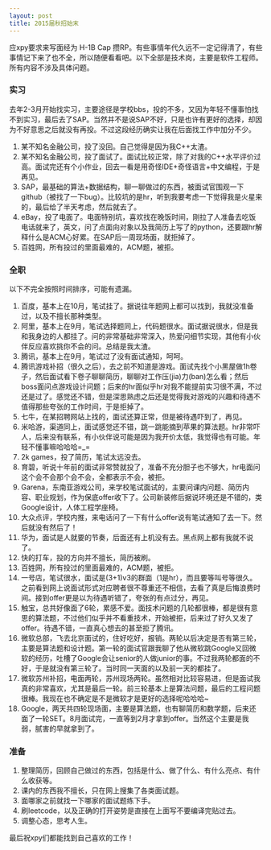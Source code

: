 ```yaml
---
layout: post
title: 2015届秋招始末
---
```


应xpy要求来写面经为 H-1B Cap 攒RP。有些事情年代久远不一定记得清了，有些事情记下来了也不全，所以随便看看吧。以下全部是技术岗，主要是软件工程师。所有内容不涉及具体问题。

### 实习

去年2-3月开始找实习，主要途径是学校bbs，投的不多，又因为年轻不懂事怕找不到实习，最后去了SAP。当然并不是说SAP不好，只是也许有更好的选择，却因为不好意思之后就没有再投。不过这段经历确实让我在后面找工作中加分不少。

1. 某不知名金融公司，投了没回。自己觉得是因为我C++太渣。
2. 某不知名金融公司，投了面试了。面试比较正常，除了对我的C++水平评价过高。面试完还有个小作业，回去一看是用奇怪IDE+奇怪语言+中文编程，于是再见。
3. SAP，最基础的算法+数据结构，聊一聊做过的东西，被面试官围观一下github（被找了一下bug）。比较坑的是hr，听到我要考虑一下觉得我是火星来的，最后给了半天考虑，然后就去了。
4. eBay，投了电面了。电面特别坑，喜欢找在晚饭时间，刚拉了人准备去吃饭电话就来了，英文，问了点面向对象以及我简历上写了的python，还要跟hr解释什么是ACM心好累。在SAP后一周现场面，就拒掉了。
5. 百姓网，所有投过的里面最难的，ACM题，被拒。

### 全职

以下不完全按照时间排序，可能有遗漏。

1. 百度，基本上在10月，笔试挂了。据说往年题网上都可以找到，我就没准备过，以及不擅长那种类型。
2. 阿里，基本上在9月，笔试选择题同上，代码题很水。面试据说很水，但是我和我身边的人都挂了。问的非常基础非常深入，热爱问细节实现，其他有小伙伴反应喜欢挑你不会的问。总结是我太渣。
3. 腾讯，基本上在9月，笔试过了没有面试通知，呵呵。
4. 腾讯游戏补招（很久之后），去之前不知道是游戏。面试先找个小黑屋做1h卷子，然后面试看下卷子聊聊简历，聊聊对工作压(jia)力(ban)怎么看；然后boss面问点游戏设计问题；后来的hr面似乎hr对我不能提前实习很不满，不过还是过了。感觉还不错，但是深思熟虑之后还是觉得我对游戏的兴趣和待遇不值得那些夸张的工作时间，于是拒掉了。
5. 七牛，在某招聘网站上找的，面试还算正常，但是被待遇吓到了，再见。
6. 米哈游，渠道同上，面试感觉还不错，跳一跳能摘到苹果的算法题。hr非常吓人，后来没有联系，有小伙伴说可能是因为我开价太低，我觉得也有可能。年轻不懂事嘛哈哈哈=\_=
7. 2k games，投了简历，笔试太远没去。
8. 育碧，听说十年前的面试非常赞就投了，准备不充分胆子也不够大，hr电面问这个会不会那个会不会，全都表示不会，被拒。
9. Garena，东南亚游戏公司，来学校笔试面试的，主要问课内问题、简历内容、职业规划，作为保底offer收下了。公司新装修后据说环境还是不错的，类Google设计，人体工程学座椅。
10. 大众点评，学校内推，来电话问了一下有什么offer说有笔试通知了去一下。然后就没有然后了！
11. 华为，面试是人就要的节奏，后面还有上机没有去。黑点网上都有我就不说了。
12. 快的打车，投的方向并不擅长，简历被刷。
13. 百姓网，所有投过的里面最难的，ACM题，被拒。
14. 一号店，笔试很水，面试是(3+1)v3的群面（1是hr），而且要等叫号等很久。之前看到网上说面试形式对应聘者很不尊重还不相信，去看了真是后悔浪费时间。接到offer更是以为待遇听错了，夸张的有点过分，再见。
15. 触宝，总共好像面了6轮，累感不爱。面技术问题的几轮都很棒，都是很有意思的算法题，不过他们似乎并不看重技术，开始被拒，后来过了好久又发了offer。待遇不错，一直真心想去的甚至拒了腾讯。
16. 微软总部，飞去北京面试的，住好吃好，报销。两轮以后决定是否有第三轮，主要是算法题和设计题。第一轮的面试官跟我聊了他从微软跳Google又回微软的经历，吐槽了Google会让senior的人做junior的事。不过我两轮都面的不好，于是就没有第三轮了。当时同一天面的以及前一天的都挂了。
17. 微软苏州补招，电面两轮，苏州现场两轮。虽然相对比较容易进，但是面试我真的非常喜欢，尤其是最后一轮。前三轮基本上是算法问题，最后的工程问题很棒。我现在也不确定是不是微软才是更好的选择呢哈哈哈~
18. Google，两天共四轮现场面，主要是算法题，也有聊简历和数学题，后来还面了一轮SET。8月面试完，一直等到2月才拿到offer。当然这个主要是我弱，腻害的早就拿到了。

### 准备

1. 整理简历，回顾自己做过的东西，包括是什么、做了什么、有什么亮点、有什么收获等。
2. 课内的东西我不擅长，只在网上搜集了各类面试题。
3. 面哪家之前就找一下哪家的面试题练下手。
4. 刷leetcode，以及正确的打开姿势是直接在上面写不要编译完贴过去。
5. 调整心态，思考人生。

最后祝xpy们都能找到自己喜欢的工作！